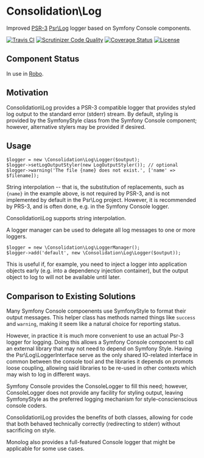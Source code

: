 # Consolidation\Log

Improved [PSR-3](http://www.php-fig.org/psr/psr-3/) [Psr\Log](https://github.com/php-fig/log) logger based on Symfony Console components.

[![Travis CI](https://travis-ci.org/consolidation/log.svg?branch=master)](https://travis-ci.org/consolidation/log) [![Scrutinizer Code Quality](https://scrutinizer-ci.com/g/consolidation/log/badges/quality-score.png?b=master)](https://scrutinizer-ci.com/g/consolidation/log/?branch=master) [![Coverage Status](https://coveralls.io/repos/github/consolidation/log/badge.svg?branch=master)](https://coveralls.io/github/consolidation/log?branch=master) [![License](https://poser.pugx.org/consolidation/log/license)](https://packagist.org/packages/consolidation/log)

## Component Status

In use in [Robo](https://github.com/Codegyre/Robo).

## Motivation

Consolidation\Log provides a PSR-3 compatible logger that provides styled log output to the standard error (stderr) stream. By default, styling is provided by the SymfonyStyle class from the Symfony Console component; however, alternative stylers may be provided if desired.

## Usage
```
$logger = new \Consolidation\Log\Logger($output);
$logger->setLogOutputStyler(new LogOutputStyler()); // optional
$logger->warning('The file {name} does not exist.', ['name' => $filename]);
```
String interpolation -- that is, the substitution of replacements, such as `{name}` in the example above, is not required by PSR-3, and is not implemented by default in the Psr\Log project. However, it is recommended by PRS-3, and is often done, e.g. in the Symfony Console logger.

Consolidation\Log supports string interpolation.

A logger manager can be used to delegate all log messages to one or more loggers.
```
$logger = new \Consolidation\Log\LoggerManager();
$logger->add('default', new \Consolidation\Log\Logger($output));
```
This is useful if, for example, you need to inject a logger into application objects early (e.g. into a dependency injection container), but the output object to log to will not be available until later.

## Comparison to Existing Solutions

Many Symfony Console compoenents use SymfonyStyle to format their output messages. This helper class has methods named things like `success` and `warning`, making it seem like a natural choice for reporting status.

However, in practice it is much more convenient to use an actual Psr-3 logger for logging. Doing this allows a Symfony Console component to call an external library that may not need to depend on Symfony Style.  Having the Psr\Log\LoggerInterface serve as the only shared IO-related interface in common between the console tool and the libraries it depends on promots loose coupling, allowing said libraries to be re-used in other contexts which may wish to log in different ways.

Symfony Console provides the ConsoleLogger to fill this need; however, ConsoleLogger does not provide any facility for styling output, leaving SymfonyStyle as the preferred logging mechanism for style-conscienscious console coders.

Consolidation\Log provides the benefits of both classes, allowing for code that both behaved technically correctly (redirecting to stderr) without sacrificing on style.

Monolog also provides a full-featured Console logger that might be applicable for some use cases.
